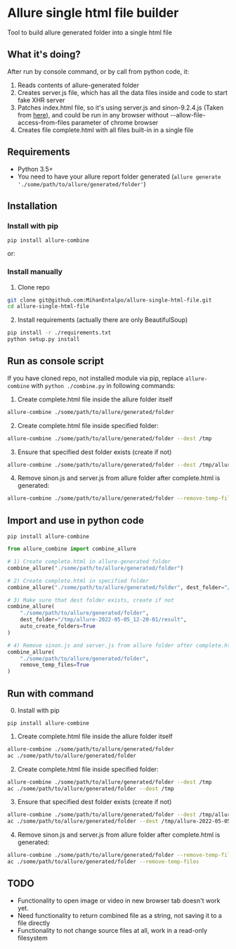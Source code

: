 # Allure single html file builder

Tool to build allure generated folder into a single html file

## What it's doing?

After run by console command, or by call from python code, it:

1. Reads contents of allure-generated folder
2. Creates server.js file, which has all the data files inside and code to start fake XHR server
3. Patches index.html file, so it's using server.js and sinon-9.2.4.js (Taken from [here](https://sinonjs.org/)), and could be run in any browser without --allow-file-access-from-files parameter of chrome browser
4. Creates file complete.html with all files built-in in a single file

## Requirements

* Python 3.5+
* You need to have your allure report folder generated (`allure generate './some/path/to/allure/generated/folder'`)

## Installation


### Install with pip

```shell
pip install allure-combine
```

or:

### Install manually

1. Clone repo

```bash
git clone git@github.com:MihanEntalpo/allure-single-html-file.git
cd allure-single-html-file
```

2. Install requirements (actually there are only BeautifulSoup)

```bash
pip install -r ./requirements.txt
python setup.py install
```

## Run as console script

If you have cloned repo, not installed module via pip, replace `allure-combine` with `python ./combine.py` in following commands:

1) Create complete.html file inside the allure folder itself

```bash
allure-combine ./some/path/to/allure/generated/folder
```

2) Create complete.html file inside specified folder:

```bash
allure-combine ./some/path/to/allure/generated/folder --dest /tmp
```

3) Ensure that specified dest folder exists (create if not)

```bash
allure-combine ./some/path/to/allure/generated/folder --dest /tmp/allure-2022-05-05_12-20-01/result --auto-create-folders
```

4) Remove sinon.js and server.js from allure folder after complete.html is generated:


```bash
allure-combine ./some/path/to/allure/generated/folder --remove-temp-files
```


## Import and use in python code

```shell
pip install allure-combine
```

```python
from allure_combine import combine_allure

# 1) Create complete.html in allure-generated folder
combine_allure("./some/path/to/allure/generated/folder")

# 2) Create complete.html in specified folder
combine_allure("./some/path/to/allure/generated/folder", dest_folder="/tmp")

# 3) Make sure that dest folder exists, create if not
combine_allure(
    "./some/path/to/allure/generated/folder",
    dest_folder="/tmp/allure-2022-05-05_12-20-01/result",
    auto_create_folders=True
)

# 4) Remove sinon.js and server.js from allure folder after complete.html is generated:
combine_allure(
    "./some/path/to/allure/generated/folder",
    remove_temp_files=True
)

```

## Run with command

0) Install with pip

```shell
pip install allure-combine
```

1) Create complete.html file inside the allure folder itself

```bash
allure-combine ./some/path/to/allure/generated/folder
ac ./some/path/to/allure/generated/folder
```

2) Create complete.html file inside specified folder:

```bash
allure-combine ./some/path/to/allure/generated/folder --dest /tmp
ac ./some/path/to/allure/generated/folder --dest /tmp
```

3) Ensure that specified dest folder exists (create if not)

```bash
allure-combine ./some/path/to/allure/generated/folder --dest /tmp/allure-2022-05-05_12-20-01/result --auto-create-folders
ac ./some/path/to/allure/generated/folder --dest /tmp/allure-2022-05-05_12-20-01/result --auto-create-folders
```

4) Remove sinon.js and server.js from allure folder after complete.html is generated:

```bash
allure-combine ./some/path/to/allure/generated/folder --remove-temp-files
ac ./some/path/to/allure/generated/folder --remove-temp-files
```


## TODO

* Functionality to open image or video in new browser tab doesn't work yet.
* Need functionality to return combined file as a string, not saving it to a file directly
* Functionality to not change source files at all, work in a read-only filesystem

